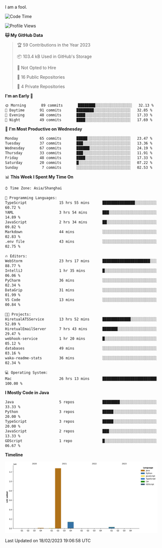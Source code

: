 I am a fool.

<!--START_SECTION:waka-->
![Code Time](http://img.shields.io/badge/Code%20Time-85%20hrs%2048%20mins-blue)

![Profile Views](http://img.shields.io/badge/Profile%20Views-44-blue)

**🐱 My GitHub Data** 

> 🏆 59 Contributions in the Year 2023
 > 
> 📦 103.4 kB Used in GitHub's Storage 
 > 
> 🚫 Not Opted to Hire
 > 
> 📜 16 Public Repositories 
 > 
> 🔑 4 Private Repositories  
 > 
**I'm an Early 🐤** 

```text
🌞 Morning       89 commits       ████████░░░░░░░░░░░░░░░░░   32.13 % 
🌆 Daytime       91 commits       ████████░░░░░░░░░░░░░░░░░   32.85 % 
🌃 Evening       48 commits       ████░░░░░░░░░░░░░░░░░░░░░   17.33 % 
🌙 Night         49 commits       ████░░░░░░░░░░░░░░░░░░░░░   17.69 % 

```
📅 **I'm Most Productive on Wednesday** 

```text
Monday          65 commits       █████░░░░░░░░░░░░░░░░░░░░   23.47 % 
Tuesday         37 commits       ███░░░░░░░░░░░░░░░░░░░░░░   13.36 % 
Wednesday       67 commits       ██████░░░░░░░░░░░░░░░░░░░   24.19 % 
Thursday        33 commits       ███░░░░░░░░░░░░░░░░░░░░░░   11.91 % 
Friday          48 commits       ████░░░░░░░░░░░░░░░░░░░░░   17.33 % 
Saturday        20 commits       █░░░░░░░░░░░░░░░░░░░░░░░░   07.22 % 
Sunday           7 commits       ░░░░░░░░░░░░░░░░░░░░░░░░░   02.53 % 

```


📊 **This Week I Spent My Time On** 

```text
⌚︎ Time Zone: Asia/Shanghai

💬 Programming Languages: 
TypeScript               15 hrs 55 mins      ███████████████░░░░░░░░░░   60.72 % 
YAML                     3 hrs 54 mins       ███░░░░░░░░░░░░░░░░░░░░░░   14.89 % 
JavaScript               2 hrs 34 mins       ██░░░░░░░░░░░░░░░░░░░░░░░   09.82 % 
Markdown                 44 mins             ░░░░░░░░░░░░░░░░░░░░░░░░░   02.83 % 
.env file                43 mins             ░░░░░░░░░░░░░░░░░░░░░░░░░   02.75 % 

🔥 Editors: 
WebStorm                 23 hrs 17 mins      ██████████████████████░░░   88.77 % 
IntelliJ                 1 hr 35 mins        █░░░░░░░░░░░░░░░░░░░░░░░░   06.06 % 
PyCharm                  36 mins             ░░░░░░░░░░░░░░░░░░░░░░░░░   02.34 % 
DataGrip                 31 mins             ░░░░░░░░░░░░░░░░░░░░░░░░░   01.99 % 
VS Code                  13 mins             ░░░░░░░░░░░░░░░░░░░░░░░░░   00.84 % 

🐱‍💻 Projects: 
HiretualATSService       13 hrs 52 mins      █████████████░░░░░░░░░░░░   52.89 % 
HiretualEmailServer      7 hrs 43 mins       ███████░░░░░░░░░░░░░░░░░░   29.47 % 
webhook-service          1 hr 20 mins        █░░░░░░░░░░░░░░░░░░░░░░░░   05.12 % 
databases                49 mins             ░░░░░░░░░░░░░░░░░░░░░░░░░   03.16 % 
waka-readme-stats        36 mins             ░░░░░░░░░░░░░░░░░░░░░░░░░   02.34 % 

💻 Operating System: 
Mac                      26 hrs 13 mins      █████████████████████████   100.00 % 

```

**I Mostly Code in Java** 

```text
Java                     5 repos             ████████░░░░░░░░░░░░░░░░░   33.33 % 
Python                   3 repos             █████░░░░░░░░░░░░░░░░░░░░   20.00 % 
TypeScript               3 repos             █████░░░░░░░░░░░░░░░░░░░░   20.00 % 
JavaScript               2 repos             ███░░░░░░░░░░░░░░░░░░░░░░   13.33 % 
GDScript                 1 repo              █░░░░░░░░░░░░░░░░░░░░░░░░   06.67 % 

```


**Timeline**

![Chart not found](https://raw.githubusercontent.com/VeejaLiu/VeejaLiu/master/charts/bar_graph.png) 


 Last Updated on 18/02/2023 19:06:58 UTC
<!--END_SECTION:waka-->
